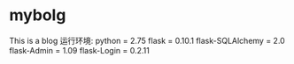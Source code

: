 # mybolg
This is a blog
运行环境:
python = 2.75
flask = 0.10.1
flask-SQLAlchemy = 2.0
flask-Admin = 1.09
flask-Login = 0.2.11